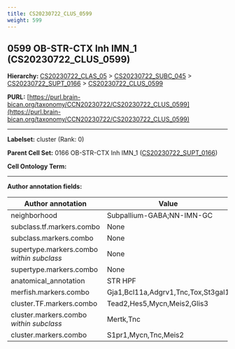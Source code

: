 ```yaml
---
title: CS20230722_CLUS_0599
weight: 599
---
```

## 0599 OB-STR-CTX Inh IMN_1 (CS20230722_CLUS_0599)
<b>Hierarchy: </b>
[CS20230722_CLAS_05](../CS20230722_CLAS_05) >
[CS20230722_SUBC_045](../CS20230722_SUBC_045) >
[CS20230722_SUPT_0166](../CS20230722_SUPT_0166) >
[CS20230722_CLUS_0599](../CS20230722_CLUS_0599)

**PURL:** [https://purl.brain-bican.org/taxonomy/CCN20230722/CS20230722_CLUS_0599](https://purl.brain-bican.org/taxonomy/CCN20230722/CS20230722_CLUS_0599)

---


**Labelset:** cluster (Rank: 0)

**Parent Cell Set:** 0166 OB-STR-CTX Inh IMN_1 ([CS20230722_SUPT_0166](../CS20230722_SUPT_0166))



**Cell Ontology Term:** 

[MARKER GENES.]: #


---

[TRANSFERRED ANNOTATIONS.]: #


[AUTHOR ANNOTATION FIELDS.]: #


**Author annotation fields:**

| Author annotation | Value |
|-------------------|-------|
|neighborhood|Subpallium-GABA;NN-IMN-GC|
|subclass.tf.markers.combo|None|
|subclass.markers.combo|None|
|supertype.markers.combo _within subclass_|None|
|supertype.markers.combo|None|
|anatomical_annotation|STR HPF|
|merfish.markers.combo|Gja1,Bcl11a,Adgrv1,Tnc,Tox,St3gal1|
|cluster.TF.markers.combo|Tead2,Hes5,Mycn,Meis2,Glis3|
|cluster.markers.combo _within subclass_|Mertk,Tnc|
|cluster.markers.combo|S1pr1,Mycn,Tnc,Meis2|
